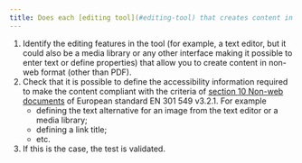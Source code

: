 ```yaml
---
title: Does each [editing tool](#editing-tool) that creates content in non-web format (except PDF) allow the definition of the [accessibility information](#accessibility-information) necessary to create content that complies with the criteria of [section 10 Non-web documents](https://www.etsi.org/deliver/etsi_en/301500_301599/301549/03.02.01_60/en_301549v030201p.pdf#page=52) of the European standard EN 301 549 v3.2.1?
---
```

1. Identify the editing features in the tool (for example, a text editor, but it could also be a media library or any other interface making it possible to enter text or define properties) that allow you to create content in non-web format (other than PDF).
2. Check that it is possible to define the accessibility information required to make the content compliant with the criteria of [section 10 Non-web documents](https://www.etsi.org/deliver/etsi_en/301500_301599/301549/03.02.01_60/en_301549v030201p.pdf#page=52) of European standard EN 301 549 v3.2.1. For example 
	- defining the text alternative for an image from the text editor or a media library;
	- defining a link title;
	- etc.
3. If this is the case, the test is validated.